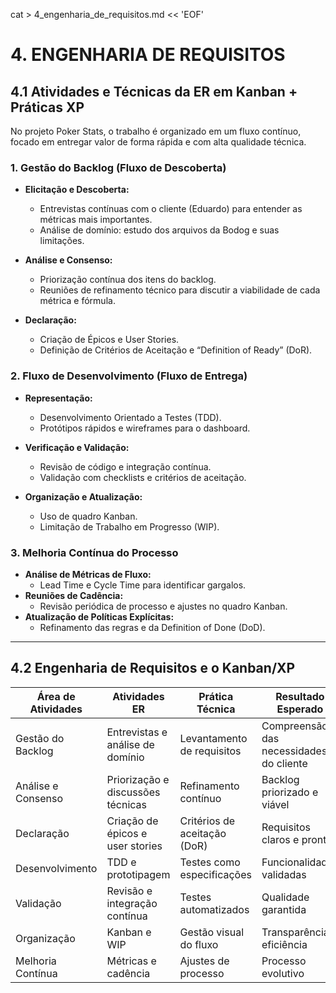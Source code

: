 cat > 4_engenharia_de_requisitos.md << 'EOF'
# 4. ENGENHARIA DE REQUISITOS

## 4.1 Atividades e Técnicas da ER em Kanban + Práticas XP

No projeto Poker Stats, o trabalho é organizado em um fluxo contínuo, focado em entregar valor de forma rápida e com alta qualidade técnica.

### 1. Gestão do Backlog (Fluxo de Descoberta)

- **Elicitação e Descoberta:**
  - Entrevistas contínuas com o cliente (Eduardo) para entender as métricas mais importantes.
  - Análise de domínio: estudo dos arquivos da Bodog e suas limitações.

- **Análise e Consenso:**
  - Priorização contínua dos itens do backlog.
  - Reuniões de refinamento técnico para discutir a viabilidade de cada métrica e fórmula.

- **Declaração:**
  - Criação de Épicos e User Stories.
  - Definição de Critérios de Aceitação e “Definition of Ready” (DoR).

### 2. Fluxo de Desenvolvimento (Fluxo de Entrega)

- **Representação:**
  - Desenvolvimento Orientado a Testes (TDD).
  - Protótipos rápidos e wireframes para o dashboard.

- **Verificação e Validação:**
  - Revisão de código e integração contínua.
  - Validação com checklists e critérios de aceitação.

- **Organização e Atualização:**
  - Uso de quadro Kanban.
  - Limitação de Trabalho em Progresso (WIP).

### 3. Melhoria Contínua do Processo

- **Análise de Métricas de Fluxo:**
  - Lead Time e Cycle Time para identificar gargalos.
- **Reuniões de Cadência:**
  - Revisão periódica de processo e ajustes no quadro Kanban.
- **Atualização de Políticas Explícitas:**
  - Refinamento das regras e da Definition of Done (DoD).

---

## 4.2 Engenharia de Requisitos e o Kanban/XP

| Área de Atividades | Atividades ER | Prática Técnica | Resultado Esperado |
|--------------------|----------------|------------------|--------------------|
| Gestão do Backlog | Entrevistas e análise de domínio | Levantamento de requisitos | Compreensão das necessidades do cliente |
| Análise e Consenso | Priorização e discussões técnicas | Refinamento contínuo | Backlog priorizado e viável |
| Declaração | Criação de épicos e user stories | Critérios de aceitação (DoR) | Requisitos claros e prontos |
| Desenvolvimento | TDD e prototipagem | Testes como especificações | Funcionalidades validadas |
| Validação | Revisão e integração contínua | Testes automatizados | Qualidade garantida |
| Organização | Kanban e WIP | Gestão visual do fluxo | Transparência e eficiência |
| Melhoria Contínua | Métricas e cadência | Ajustes de processo | Processo evolutivo |

